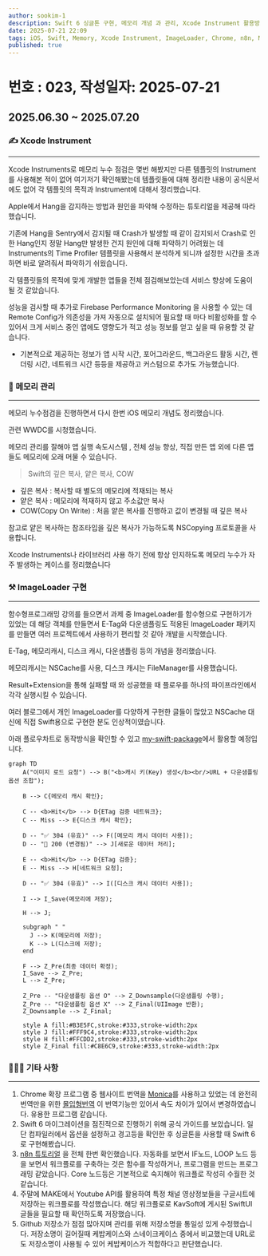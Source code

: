 ```yaml
---
author: sookim-1
description: Swift 6 싱글톤 구현, 메모리 개념 과 관리, Xcode Instrument 활용방안들, ImageLoader 구현, 크롬확장프로그램 추천, n8n 및 MAKE 활용, Github 업데이트
date: 2025-07-21 22:09
tags: iOS, Swift, Memory, Xcode Instrument, ImageLoader, Chrome, n8n, MAKE, Github
published: true
---
```

# 번호 : 023, 작성일자: 2025-07-21
## 2025.06.30 ~ 2025.07.20
### ✍️ Xcode Instrument

---

Xcode Instruments로 메모리 누수 점검은 몇번 해봤지만 다른 템플릿의 Instrument를 사용해본 적이 없어 여기저기 확인해봤는데 템플릿들에 대해 정리한 내용이 공식문서에도 없어 각 템플릿의 목적과 Instrument에 대해서 정리했습니다.

Apple에서 Hang을 감지하는 방법과 원인을 파악해 수정하는 튜토리얼을 제공해 따라했습니다.

기존에 Hang을 Sentry에서 감지될 때 Crash가 발생할 때 같이 감지되서 Crash로 인한 Hang인지 정말 Hang만 발생한 건지 원인에 대해 파악하기 어려웠는 데 Instruments의 Time Profiler 템플릿을 사용해서 분석하게 되니까 설정한 시간을 초과하면 바로 알려줘서 파악하기 쉬웠습니다.

각 템플릿들의 목적에 맞게 개발한 앱들을 전체 점검해보았는데 서비스 향상에 도움이 될 것 같았습니다.

성능을 검사할 때 추가로 Firebase Performance Monitoring 을 사용할 수 있는 데 Remote Config가 의존성을 가져 자동으로 설치되어 필요할 때 마다 비활성화를 할 수 있어서 크게 서비스 중인 앱에도 영향도가 적고 성능 정보를 얻고 싶을 때 유용할 것 같습니다.

- 기본적으로 제공하는 정보가 앱 시작 시간, 포어그라운드, 백그라운드 활동 시간, 렌더링 시간, 네트워크 시간 등등을 제공하고 커스텀으로 추가도 가능했습니다.

### 💾 메모리 관리

---

메모리 누수점검을 진행하면서 다시 한번 iOS  메모리 개념도 정리했습니다.

관련 WWDC를 시청했습니다.

메모리 관리를 잘해야 앱 실행 속도시스템 , 전체 성능 향상, 직접 만든 앱 외에 다른 앱들도 메모리에 오래 머물 수 있습니다.

> Swift의 깊은 복사, 얕은 복사, COW
    
    
- 깊은 복사 : 복사할 때 별도의 메모리에 적재되는 복사
- 얕은 복사 : 메모리에 적재하지 않고 주소값만 복사
- COW(Copy On Write) : 처음 얕은 복사를 진행하고 값이 변경될 때 깊은 복사

참고로 얕은 복사하는 참조타입을 깊은 복사가 가능하도록 NSCopying 프로토콜을 사용합니다.

Xcode Instruments나 라이브러리 사용 하기 전에 항상 인지하도록 메모리 누수가 자주 발생하는 케이스를 정리했습니다

### ⚒ ImageLoader 구현

---

함수형프로그래밍 강의를 들으면서 과제 중 ImageLoader를 함수형으로 구현하기가 있었는 데 해당 객체를 만들면서 E-Tag와 다운샘플링도 적용된 ImageLoader 패키지를 만들면 여러 프로젝트에서 사용하기 편리할 것 같아 개발을 시작했습니다.

E-Tag, 메모리캐시, 디스크 캐시, 다운샘플링 등의 개념을 정리했습니다.

메모리캐시는 NSCache를 사용, 디스크 캐시는 FileManager를 사용했습니다.

Result+Extension을 통해 실패할 때 와 성공했을 때 플로우를 하나의 파이프라인에서 각각 실행시킬 수 있습니다.

여러 블로그에서 개인 ImageLoader를 다양하게 구현한 글들이 많았고 NSCache 대신에 직접 Swift용으로 구현한 분도 인상적이였습니다.

아래 플로우차트로 동작방식을 확인할 수 있고 [my-swift-package](https://github.com/sookim-1/my-swift-package)에서 활용할 예정입니다.

```mermaid
graph TD
    A("이미지 로드 요청") --> B("<b>캐시 키(Key) 생성</b><br/>URL + 다운샘플링 옵션 조합");

    B --> C{메모리 캐시 확인};
    
    C -- <b>Hit</b> --> D{ETag 검증 네트워크};
	C -- Miss --> E{디스크 캐시 확인};

    D -- "✅ 304 (유효)" --> F([메모리 캐시 데이터 사용]);
    D -- "🔄 200 (변경됨)" --> J[새로운 데이터 처리];

    E -- <b>Hit</b> --> D{ETag 검증};
    E -- Miss --> H[네트워크 요청];

    D -- "✅ 304 (유효)" --> I([디스크 캐시 데이터 사용]);
    
    I --> I_Save(메모리에 저장);
    
    H --> J;
    
    subgraph " "
      J --> K(메모리에 저장);
      K --> L(디스크에 저장);
    end

    F --> Z_Pre(최종 데이터 확정);
    I_Save --> Z_Pre;
    L --> Z_Pre;

    Z_Pre -- "다운샘플링 옵션 O" --> Z_Downsample(다운샘플링 수행);
    Z_Pre -- "다운샘플링 옵션 X" --> Z_Final(UIImage 반환);
    Z_Downsample --> Z_Final;

    style A fill:#B3E5FC,stroke:#333,stroke-width:2px
    style J fill:#FFF9C4,stroke:#333,stroke-width:2px
    style H fill:#FFCDD2,stroke:#333,stroke-width:2px
    style Z_Final fill:#C8E6C9,stroke:#333,stroke-width:2px    

```


### 🙋🏻‍♂️ 기타 사항

---

1. Chrome 확장 프로그램 중 웹사이트 번역을 [Monica]([https://chromewebstore.google.com/detail/monica-chatgpt-ai-어시스턴트-d/ofpnmcalabcbjgholdjcjblkibolbppb?hl=ko](https://chromewebstore.google.com/detail/monica-chatgpt-ai-%EC%96%B4%EC%8B%9C%EC%8A%A4%ED%84%B4%ED%8A%B8-d/ofpnmcalabcbjgholdjcjblkibolbppb?hl=ko))를 사용하고 있었는 데 완전히 번역만을 위한 [몰입형번역]([https://chromewebstore.google.com/detail/몰입형-번역-웹-사이트-번역-확장-프로그램-p/bpoadfkcbjbfhfodiogcnhhhpibjhbnh?hl=ko](https://chromewebstore.google.com/detail/%EB%AA%B0%EC%9E%85%ED%98%95-%EB%B2%88%EC%97%AD-%EC%9B%B9-%EC%82%AC%EC%9D%B4%ED%8A%B8-%EB%B2%88%EC%97%AD-%ED%99%95%EC%9E%A5-%ED%94%84%EB%A1%9C%EA%B7%B8%EB%9E%A8-p/bpoadfkcbjbfhfodiogcnhhhpibjhbnh?hl=ko)) 이 번역기능만 있어서 속도 차이가 있어서 변경하였습니다. 유용한 프로그램 같습니다.
2. Swift 6 마이그레이션을 점진적으로 진행하기 위해 공식 가이드를 보았습니다. 일단 컴파일러에서 옵션을 설정하고 경고등을 확인한 후 싱글톤을 사용할 때 Swift 6로 구현해봤습니다.
3. [n8n 튜토리얼](https://www.youtube.com/watch?v=4BVTkqbn_tY&list=PLlET0GsrLUL59YbxstZE71WszP3pVnZfI&index=1&t=16s) 을 전체 한번 확인했습니다. 자동화를 보면서 IF노드, LOOP 노드 등을 보면서 워크플로를 구축하는 것은 함수를 작성하거나, 프로그램을 만드는 프로그래밍 같았습니다. Core 노드등은 기본적으로 숙지해야 워크플로 작성히 수월한 것 같습니다.
4. 주말에 MAKE에서 Youtube API를 활용하여 특정 채널 영상정보들을 구글시트에 저장하는 워크플로를 작성했습니다. 해당 워크플로로 KavSoft에 게시된 SwiftUI 글들을 필요할 때 확인하도록 저장했습니다.
5. Github 저장소가 점점 많아지며 관리를 위해 저장소명을 통일성 있게 수정했습니다. 저장소명이 길어질때 케밥케이스와 스네이크케이스 중에서 비교했는데 URL로도 저장소명이 사용될 수 있어 케밥케이스가 적합하다고 판단했습니다.

